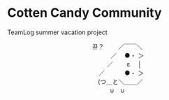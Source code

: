 # Cotten Candy Community

TeamLog summer vacation project


<div align="center">


뀨？　　 ／￣￣＼<br>
　　　 ／ 　●・ ＞<br>
　　 ／　 　ε　 │<br>
　 ／　　 　●・ ＞<br>
　(つ＿と＼＿＿／<br>∪　∪<br>
</div>
